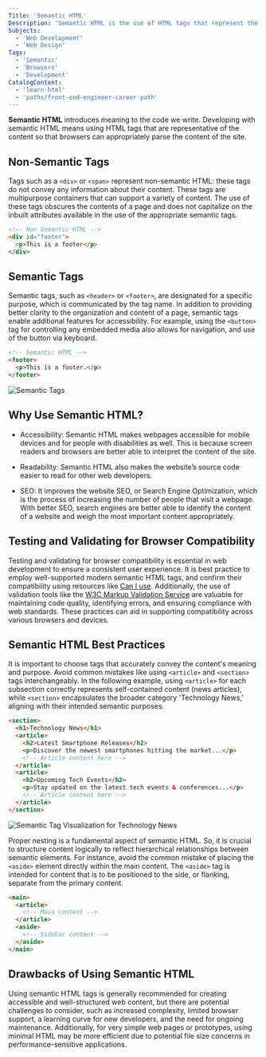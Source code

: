 ```yaml
---
Title: 'Semantic HTML'
Description: 'Semantic HTML is the use of HTML tags that represent the content so that browsers can appropriately parse the content of the site.'
Subjects:
  - 'Web Development'
  - 'Web Design'
Tags:
  - 'Semantic'
  - 'Browsers'
  - 'Development'
CatalogContent:
  - 'learn-html'
  - 'paths/front-end-engineer-career-path'
---
```


**Semantic HTML** introduces meaning to the code we write. Developing with semantic HTML means using HTML tags that are representative of the content so that browsers can appropriately parse the content of the site.

## Non-Semantic Tags

Tags such as a `<div>` or `<span>` represent non-semantic HTML: these tags do not convey any information about their content. These tags are multipurpose containers that can support a variety of content. The use of these tags obscures the contents of a page and does not capitalize on the inbuilt attributes available in the use of the appropriate semantic tags.

```html
<!-- Non Semantic HTML -->
<div id="footer">
  <p>This is a footer</p>
</div>
```

## Semantic Tags

Semantic tags, such as `<header>` or `<footer>`, are designated for a specific purpose, which is communicated by the tag name. In addition to providing better clarity to the organization and content of a page, semantic tags enable additional features for accessibility. For example, using the `<button>` tag for controlling any embedded media also allows for navigation, and use of the button via keyboard.

```html
<!-- Semantic HTML -->
<footer>
  <p>This is a footer.</p>
</footer>
```

![Semantic Tags](https://raw.githubusercontent.com/Codecademy/docs/main/media/semantic-tags.png)

## Why Use Semantic HTML?

- Accessibility: Semantic HTML makes webpages accessible for mobile devices and for people with disabilities as well. This is because screen readers and browsers are better able to interpret the content of the site.

- Readability: Semantic HTML also makes the website’s source code easier to read for other web developers.

- SEO: It improves the website SEO, or Search Engine Optimization, which is the process of increasing the number of people that visit a webpage. With better SEO, search engines are better able to identify the content of a website and weigh the most important content appropriately.

## Testing and Validating for Browser Compatibility

Testing and validating for browser compatibility is essential in web development to ensure a consistent user experience. It is best practice to employ well-supported modern semantic HTML tags, and confirm their compatibility using resources like [Can I use](https://caniuse.com/). Additionally, the use of validation tools like the [W3C Markup Validation Service](https://validator.w3.org/) are valuable for maintaining code quality, identifying errors, and ensuring compliance with web standards. These practices can aid in supporting compatibility across various browsers and devices.

## Semantic HTML Best Practices

It is important to choose tags that accurately convey the content's meaning and purpose. Avoid common mistakes like using `<article>` and `<section>` tags interchangeably. In the following example, using `<article>` for each subsection correctly represents self-contained content (news articles), while `<section>` encapsulates the broader category 'Technology News,' aligning with their intended semantic purposes.

```html
<section>
  <h1>Technology News</h1>
  <article>
    <h2>Latest Smartphone Releases</h2>
    <p>Discover the newest smartphones hitting the market...</p>
    <!-- Article content here -->
  </article>
  <article>
    <h2>Upcoming Tech Events</h2>
    <p>Stay updated on the latest tech events & conferences...</p>
    <!-- Article content here -->
  </article>
</section>
```

![Semantic Tag Visualization for Technology News](https://raw.githubusercontent.com/Codecademy/docs/main/media/use-semantics-for-meaning.png)

Proper nesting is a fundamental aspect of semantic HTML. So, it is crucial to structure content logically to reflect hierarchical relationships between semantic elements. For instance, avoid the common mistake of placing the `<aside>` element directly within the main content. The `<aside>` tag is intended for content that is to be positioned to the side, or flanking, separate from the primary content.

```html
<main>
  <article>
    <!-- Main content -->
  </article>
  <aside>
    <!-- Sidebar content -->
  </aside>
</main>
```

## Drawbacks of Using Semantic HTML

Using semantic HTML tags is generally recommended for creating accessible and well-structured web content, but there are potential challenges to consider, such as increased complexity, limited browser support, a learning curve for new developers, and the need for ongoing maintenance. Additionally, for very simple web pages or prototypes, using minimal HTML may be more efficient due to potential file size concerns in performance-sensitive applications.

